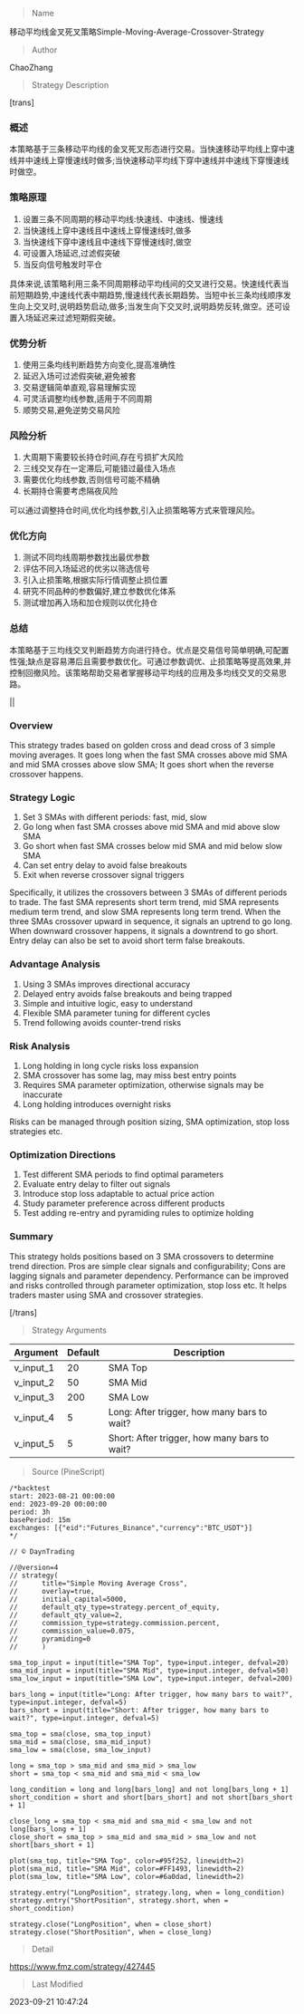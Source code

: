 
> Name

移动平均线金叉死叉策略Simple-Moving-Average-Crossover-Strategy

> Author

ChaoZhang

> Strategy Description

[trans]

### 概述

本策略基于三条移动平均线的金叉死叉形态进行交易。当快速移动平均线上穿中速线并中速线上穿慢速线时做多;当快速移动平均线下穿中速线并中速线下穿慢速线时做空。

### 策略原理

1. 设置三条不同周期的移动平均线:快速线、中速线、慢速线
2. 当快速线上穿中速线且中速线上穿慢速线时,做多
3. 当快速线下穿中速线且中速线下穿慢速线时,做空  
4. 可设置入场延迟,过滤假突破
5. 当反向信号触发时平仓

具体来说,该策略利用三条不同周期移动平均线间的交叉进行交易。快速线代表当前短期趋势,中速线代表中期趋势,慢速线代表长期趋势。当短中长三条均线顺序发生向上交叉时,说明趋势启动,做多;当发生向下交叉时,说明趋势反转,做空。还可设置入场延迟来过滤短期假突破。

### 优势分析

1. 使用三条均线判断趋势方向变化,提高准确性
2. 延迟入场可过滤假突破,避免被套
3. 交易逻辑简单直观,容易理解实现
4. 可灵活调整均线参数,适用于不同周期
5. 顺势交易,避免逆势交易风险

### 风险分析

1. 大周期下需要较长持仓时间,存在亏损扩大风险
2. 三线交叉存在一定滞后,可能错过最佳入场点
3. 需要优化均线参数,否则信号可能不精确
4. 长期持仓需要考虑隔夜风险

可以通过调整持仓时间,优化均线参数,引入止损策略等方式来管理风险。

### 优化方向

1. 测试不同均线周期参数找出最优参数
2. 评估不同入场延迟的优劣以筛选信号
3. 引入止损策略,根据实际行情调整止损位置
4. 研究不同品种的参数偏好,建立参数优化体系
5. 测试增加再入场和加仓规则以优化持仓

### 总结

本策略基于三均线交叉判断趋势方向进行持仓。优点是交易信号简单明确,可配置性强;缺点是容易滞后且需要参数优化。可通过参数调优、止损策略等提高效果,并控制回撤风险。该策略帮助交易者掌握移动平均线的应用及多均线交叉的交易思路。

|| 

### Overview

This strategy trades based on golden cross and dead cross of 3 simple moving averages. It goes long when the fast SMA crosses above mid SMA and mid SMA crosses above slow SMA; It goes short when the reverse crossover happens. 

### Strategy Logic

1. Set 3 SMAs with different periods: fast, mid, slow
2. Go long when fast SMA crosses above mid SMA and mid above slow SMA
3. Go short when fast SMA crosses below mid SMA and mid below slow SMA
4. Can set entry delay to avoid false breakouts 
5. Exit when reverse crossover signal triggers

Specifically, it utilizes the crossovers between 3 SMAs of different periods to trade. The fast SMA represents short term trend, mid SMA represents medium term trend, and slow SMA represents long term trend. When the three SMAs crossover upward in sequence, it signals an uptrend to go long. When downward crossover happens, it signals a downtrend to go short. Entry delay can also be set to avoid short term false breakouts.

### Advantage Analysis

1. Using 3 SMAs improves directional accuracy  
2. Delayed entry avoids false breakouts and being trapped
3. Simple and intuitive logic, easy to understand
4. Flexible SMA parameter tuning for different cycles  
5. Trend following avoids counter-trend risks

### Risk Analysis

1. Long holding in long cycle risks loss expansion
2. SMA crossover has some lag, may miss best entry points 
3. Requires SMA parameter optimization, otherwise signals may be inaccurate
4. Long holding introduces overnight risks

Risks can be managed through position sizing, SMA optimization, stop loss strategies etc.

### Optimization Directions

1. Test different SMA periods to find optimal parameters
2. Evaluate entry delay to filter out signals
3. Introduce stop loss adaptable to actual price action
4. Study parameter preference across different products
5. Test adding re-entry and pyramiding rules to optimize holding

### Summary

This strategy holds positions based on 3 SMA crossovers to determine trend direction. Pros are simple clear signals and configurability; Cons are lagging signals and parameter dependency. Performance can be improved and risks controlled through parameter optimization, stop loss etc. It helps traders master using SMA and crossover strategies.

[/trans]

> Strategy Arguments



|Argument|Default|Description|
|----|----|----|
|v_input_1|20|SMA Top|
|v_input_2|50|SMA Mid|
|v_input_3|200|SMA Low|
|v_input_4|5|Long: After trigger, how many bars to wait?|
|v_input_5|5|Short: After trigger, how many bars to wait?|


> Source (PineScript)

``` pinescript
/*backtest
start: 2023-08-21 00:00:00
end: 2023-09-20 00:00:00
period: 3h
basePeriod: 15m
exchanges: [{"eid":"Futures_Binance","currency":"BTC_USDT"}]
*/

// © DaynTrading

//@version=4
// strategy(
//      title="Simple Moving Average Cross",
//      overlay=true,
//      initial_capital=5000,
//      default_qty_type=strategy.percent_of_equity,
//      default_qty_value=2,
//      commission_type=strategy.commission.percent,
//      commission_value=0.075,
//      pyramiding=0
//      )

sma_top_input = input(title="SMA Top", type=input.integer, defval=20)
sma_mid_input = input(title="SMA Mid", type=input.integer, defval=50)
sma_low_input = input(title="SMA Low", type=input.integer, defval=200)

bars_long = input(title="Long: After trigger, how many bars to wait?", type=input.integer, defval=5)
bars_short = input(title="Short: After trigger, how many bars to wait?", type=input.integer, defval=5)

sma_top = sma(close, sma_top_input)
sma_mid = sma(close, sma_mid_input)
sma_low = sma(close, sma_low_input)

long = sma_top > sma_mid and sma_mid > sma_low
short = sma_top < sma_mid and sma_mid < sma_low

long_condition = long and long[bars_long] and not long[bars_long + 1]
short_condition = short and short[bars_short] and not short[bars_short + 1]

close_long = sma_top < sma_mid and sma_mid < sma_low and not long[bars_long + 1]
close_short = sma_top > sma_mid and sma_mid > sma_low and not short[bars_short + 1]

plot(sma_top, title="SMA Top", color=#95f252, linewidth=2)
plot(sma_mid, title="SMA Mid", color=#FF1493, linewidth=2)
plot(sma_low, title="SMA Low", color=#6a0dad, linewidth=2)

strategy.entry("LongPosition", strategy.long, when = long_condition)
strategy.entry("ShortPosition", strategy.short, when = short_condition)
    
strategy.close("LongPosition", when = close_short)
strategy.close("ShortPosition", when = close_long)
```

> Detail

https://www.fmz.com/strategy/427445

> Last Modified

2023-09-21 10:47:24
